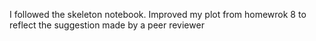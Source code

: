 I followed the skeleton notebook.
Improved my plot from homewrok 8 to reflect the suggestion made by a peer reviewer
